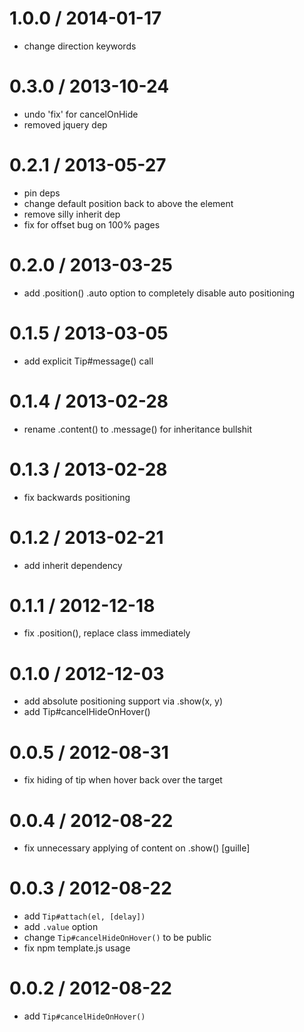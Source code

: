 
1.0.0 / 2014-01-17
==================

 * change direction keywords

0.3.0 / 2013-10-24 
==================

 * undo 'fix' for cancelOnHide
 * removed jquery dep

0.2.1 / 2013-05-27 
==================

 * pin deps
 * change default position back to above the element
 * remove silly inherit dep
 * fix for offset bug on 100% pages

0.2.0 / 2013-03-25 
==================

  * add .position() .auto option to completely disable auto positioning

0.1.5 / 2013-03-05 
==================

  * add explicit Tip#message() call

0.1.4 / 2013-02-28 
==================

  * rename .content() to .message() for inheritance bullshit

0.1.3 / 2013-02-28 
==================

  * fix backwards positioning

0.1.2 / 2013-02-21 
==================

  * add inherit dependency

0.1.1 / 2012-12-18 
==================

  * fix .position(), replace class immediately

0.1.0 / 2012-12-03 
==================

  * add absolute positioning support via .show(x, y)
  * add Tip#cancelHideOnHover()

0.0.5 / 2012-08-31 
==================

  * fix hiding of tip when hover back over the target

0.0.4 / 2012-08-22 
==================

  * fix unnecessary applying of content on .show() [guille]

0.0.3 / 2012-08-22 
==================

  * add `Tip#attach(el, [delay])`
  * add `.value` option
  * change `Tip#cancelHideOnHover()` to be public
  * fix npm template.js usage

0.0.2 / 2012-08-22 
==================

  * add `Tip#cancelHideOnHover()`
